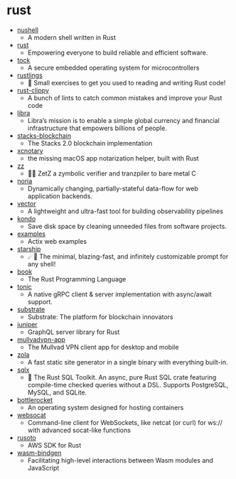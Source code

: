 # rust
- [nushell](https://github.com/nushell/nushell)
  - A modern shell written in Rust
- [rust](https://github.com/rust-lang/rust)
  - Empowering everyone to build reliable and efficient software.
- [tock](https://github.com/tock/tock)
  - A secure embedded operating system for microcontrollers
- [rustlings](https://github.com/fmoko/rustlings)
  - 🦀 Small exercises to get you used to reading and writing Rust code!
- [rust-clippy](https://github.com/rust-lang/rust-clippy)
  - A bunch of lints to catch common mistakes and improve your Rust code
- [libra](https://github.com/libra/libra)
  - Libra’s mission is to enable a simple global currency and financial infrastructure that empowers billions of people.
- [stacks-blockchain](https://github.com/blockstack/stacks-blockchain)
  - The Stacks 2.0 blockchain implementation
- [xcnotary](https://github.com/akeru-inc/xcnotary)
  - the missing macOS app notarization helper, built with Rust
- [zz](https://github.com/zetzit/zz)
  - 🍺🐙 ZetZ a zymbolic verifier and tranzpiler to bare metal C
- [noria](https://github.com/mit-pdos/noria)
  - Dynamically changing, partially-stateful data-flow for web application backends.
- [vector](https://github.com/timberio/vector)
  - A lightweight and ultra-fast tool for building observability pipelines
- [kondo](https://github.com/tbillington/kondo)
  - Save disk space by cleaning unneeded files from software projects.
- [examples](https://github.com/actix/examples)
  - Actix web examples
- [starship](https://github.com/starship/starship)
  - ☄🌌️ The minimal, blazing-fast, and infinitely customizable prompt for any shell!
- [book](https://github.com/rust-lang/book)
  - The Rust Programming Language
- [tonic](https://github.com/hyperium/tonic)
  - A native gRPC client & server implementation with async/await support.
- [substrate](https://github.com/paritytech/substrate)
  - Substrate: The platform for blockchain innovators
- [juniper](https://github.com/graphql-rust/juniper)
  - GraphQL server library for Rust
- [mullvadvpn-app](https://github.com/mullvad/mullvadvpn-app)
  - The Mullvad VPN client app for desktop and mobile
- [zola](https://github.com/getzola/zola)
  - A fast static site generator in a single binary with everything built-in.
- [sqlx](https://github.com/launchbadge/sqlx)
  - 🧰 The Rust SQL Toolkit. An async, pure Rust SQL crate featuring compile-time checked queries without a DSL. Supports PostgreSQL, MySQL, and SQLite.
- [bottlerocket](https://github.com/bottlerocket-os/bottlerocket)
  - An operating system designed for hosting containers
- [websocat](https://github.com/vi/websocat)
  - Command-line client for WebSockets, like netcat (or curl) for ws:// with advanced socat-like functions
- [rusoto](https://github.com/rusoto/rusoto)
  - AWS SDK for Rust
- [wasm-bindgen](https://github.com/rustwasm/wasm-bindgen)
  - Facilitating high-level interactions between Wasm modules and JavaScript
